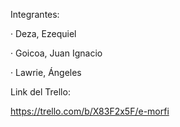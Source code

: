 Integrantes:

· Deza, Ezequiel

· Goicoa, Juan Ignacio

· Lawrie, Ángeles



Link del Trello:

https://trello.com/b/X83F2x5F/e-morfi
